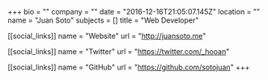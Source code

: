 +++
bio = ""
company = ""
date = "2016-12-16T21:05:07.145Z"
location = ""
name = "Juan Soto"
subjects = []
title = "Web Developer"

[[social_links]]
  name = "Website"
  url = "http://juansoto.me"

[[social_links]]
  name = "Twitter"
  url = "https://twitter.com/_hooan"

[[social_links]]
  name = "GitHub"
  url = "https://github.com/sotojuan"
+++
